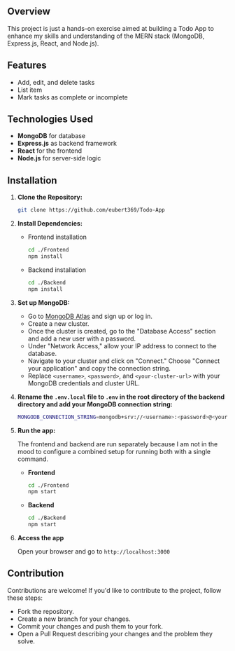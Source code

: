 ## Overview
This project is just a hands-on exercise aimed at building a Todo App to enhance my skills and understanding of the MERN stack (MongoDB, Express.js, React, and Node.js).

## Features

 - Add, edit, and delete tasks
 - List item
- Mark tasks as complete or incomplete

## Technologies Used

 - **MongoDB** for database
 - **Express.js** as backend framework
 - **React** for the frontend
 - **Node.js** for server-side logic

## Installation
1. **Clone the Repository:**
	```bash
	git clone https://github.com/eubert369/Todo-App
2. **Install Dependencies:**
	- Frontend installation
		```bash
		cd ./Frontend
		npm install
	- Backend installation
		```bash
		cd ./Backend
		npm install
3. **Set up MongoDB:**
	- Go to [MongoDB Atlas](https://www.mongodb.com/cloud/atlas) and sign up or log in.
	- Create a new cluster.
	- Once the cluster is created, go to the "Database Access" section and add a new user with a password.
	- Under "Network Access," allow your IP address to connect to the database.
	- Navigate to your cluster and click on "Connect." Choose "Connect your application" and copy the connection string.
	- Replace `<username>`, `<password>`, and `<your-cluster-url>` with your MongoDB credentials and cluster URL.
	
4. **Rename the `.env.local` file to `.env` in the root directory of the backend directory and add your MongoDB connection string:**
	```bash
	MONGODB_CONNECTION_STRING=mongodb+srv://<username>:<password>@<your-cluster-url>/todo-app?retryWrites=true&w=majority
5. **Run the app:**

	The frontend and backend are run separately because I am not in the mood to configure a combined setup for running both with a single command.
	- **Frontend**
		```bash
		cd ./Frontend
		npm start
	- **Backend**
		```bash
		cd ./Backend
		npm start
6. **Access the app**

	Open your browser and go to `http://localhost:3000`

## Contribution
Contributions are welcome! If you'd like to contribute to the project, follow these steps:
- Fork the repository.
- Create a new branch for your changes.
- Commit your changes and push them to your fork.
- Open a Pull Request describing your changes and the problem they solve.